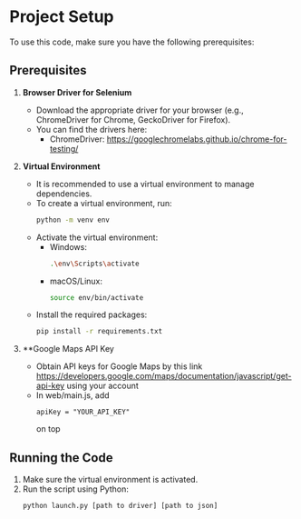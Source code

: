 # Project Setup

To use this code, make sure you have the following prerequisites:

## Prerequisites
1. **Browser Driver for Selenium**
   - Download the appropriate driver for your browser (e.g., ChromeDriver for Chrome, GeckoDriver for Firefox).
   - You can find the drivers here:
     - ChromeDriver: https://googlechromelabs.github.io/chrome-for-testing/


2. **Virtual Environment**
   - It is recommended to use a virtual environment to manage dependencies.
   - To create a virtual environment, run:
     ```bash
     python -m venv env
     ```
   - Activate the virtual environment:
     - Windows:
       ```bash
       .\env\Scripts\activate
       ```
     - macOS/Linux:
       ```bash
       source env/bin/activate
       ```
   - Install the required packages:
     ```bash
     pip install -r requirements.txt
     ```
3. **Google Maps API Key
   - Obtain API keys for Google Maps by this link https://developers.google.com/maps/documentation/javascript/get-api-key using your account
   - In web/main.js, add
     ```code
     apiKey = "YOUR_API_KEY"
     ```
     on top

## Running the Code
1. Make sure the virtual environment is activated.
2. Run the script using Python:
   ```bash
   python launch.py [path to driver] [path to json]
   ```




